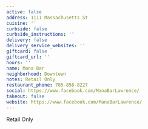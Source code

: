 ```yaml
---
active: false
address: 1111 Massachusetts St
cuisine: ''
curbside: false
curbside_instructions: ''
delivery: false
delivery_service_websites: ''
giftcard: false
giftcard_url: ''
hours: ''
name: Mana Bar
neighborhood: Downtown
notes: Retail Only
restaurant_phone: 785-856-8227
social: https://www.facebook.com/ManaBarLawrence/
takeout: false
website: https://www.facebook.com/ManaBarLawrence/
---
```


Retail Only